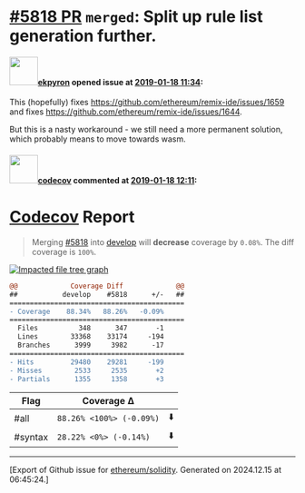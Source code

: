 # [\#5818 PR](https://github.com/ethereum/solidity/pull/5818) `merged`: Split up rule list generation further.

#### <img src="https://avatars.githubusercontent.com/u/1347491?v=4" width="50">[ekpyron](https://github.com/ekpyron) opened issue at [2019-01-18 11:34](https://github.com/ethereum/solidity/pull/5818):

This (hopefully) fixes https://github.com/ethereum/remix-ide/issues/1659 and fixes https://github.com/ethereum/remix-ide/issues/1644.

But this is a nasty workaround - we still need a more permanent solution, which probably means to move towards wasm.

#### <img src="https://avatars.githubusercontent.com/in/254?v=4" width="50">[codecov](https://github.com/apps/codecov) commented at [2019-01-18 12:11](https://github.com/ethereum/solidity/pull/5818#issuecomment-455526200):

# [Codecov](https://codecov.io/gh/ethereum/solidity/pull/5818?src=pr&el=h1) Report
> Merging [#5818](https://codecov.io/gh/ethereum/solidity/pull/5818?src=pr&el=desc) into [develop](https://codecov.io/gh/ethereum/solidity/commit/7b759866cbcde44915760a416d3e9f78f465adf2?src=pr&el=desc) will **decrease** coverage by `0.08%`.
> The diff coverage is `100%`.

[![Impacted file tree graph](https://codecov.io/gh/ethereum/solidity/pull/5818/graphs/tree.svg?width=650&token=87PGzVEwU0&height=150&src=pr)](https://codecov.io/gh/ethereum/solidity/pull/5818?src=pr&el=tree)

```diff
@@             Coverage Diff             @@
##           develop    #5818      +/-   ##
===========================================
- Coverage    88.34%   88.26%   -0.09%     
===========================================
  Files          348      347       -1     
  Lines        33368    33174     -194     
  Branches      3999     3982      -17     
===========================================
- Hits         29480    29281     -199     
- Misses        2533     2535       +2     
- Partials      1355     1358       +3
```

| Flag | Coverage Δ | |
|---|---|---|
| #all | `88.26% <100%> (-0.09%)` | :arrow_down: |
| #syntax | `28.22% <0%> (-0.14%)` | :arrow_down: |


-------------------------------------------------------------------------------



[Export of Github issue for [ethereum/solidity](https://github.com/ethereum/solidity). Generated on 2024.12.15 at 06:45:24.]
